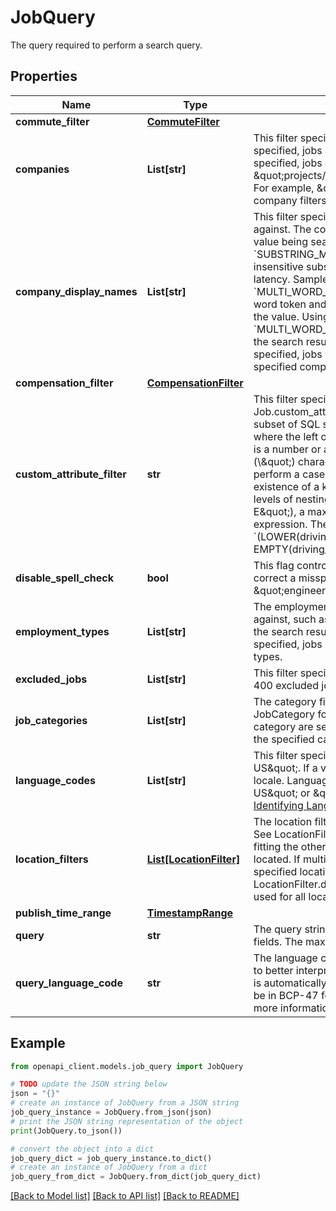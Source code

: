 # JobQuery

The query required to perform a search query.

## Properties

Name | Type | Description | Notes
------------ | ------------- | ------------- | -------------
**commute_filter** | [**CommuteFilter**](CommuteFilter.md) |  | [optional] 
**companies** | **List[str]** | This filter specifies the company entities to search against. If a value isn&#39;t specified, jobs are searched for against all companies. If multiple values are specified, jobs are searched against the companies specified. The format is \&quot;projects/{project_id}/tenants/{tenant_id}/companies/{company_id}\&quot;. For example, \&quot;projects/foo/tenants/bar/companies/baz\&quot;. At most 20 company filters are allowed. | [optional] 
**company_display_names** | **List[str]** | This filter specifies the company Company.display_name of the jobs to search against. The company name must match the value exactly. Alternatively, the value being searched for can be wrapped in different match operators. &#x60;SUBSTRING_MATCH([value])&#x60; The company name must contain a case insensitive substring match of the value. Using this function may increase latency. Sample Value: &#x60;SUBSTRING_MATCH(google)&#x60; &#x60;MULTI_WORD_TOKEN_MATCH([value])&#x60; The value will be treated as a multi word token and the company name must contain a case insensitive match of the value. Using this function may increase latency. Sample Value: &#x60;MULTI_WORD_TOKEN_MATCH(google)&#x60; If a value isn&#39;t specified, jobs within the search results are associated with any company. If multiple values are specified, jobs within the search results may be associated with any of the specified companies. At most 20 company display name filters are allowed. | [optional] 
**compensation_filter** | [**CompensationFilter**](CompensationFilter.md) |  | [optional] 
**custom_attribute_filter** | **str** | This filter specifies a structured syntax to match against the Job.custom_attributes marked as &#x60;filterable&#x60;. The syntax for this expression is a subset of SQL syntax. Supported operators are: &#x60;&#x3D;&#x60;, &#x60;!&#x3D;&#x60;, &#x60;&lt;&#x60;, &#x60;&lt;&#x3D;&#x60;, &#x60;&gt;&#x60;, and &#x60;&gt;&#x3D;&#x60; where the left of the operator is a custom field key and the right of the operator is a number or a quoted string. You must escape backslash (\\\\) and quote (\\\&quot;) characters. Supported functions are &#x60;LOWER([field_name])&#x60; to perform a case insensitive match and &#x60;EMPTY([field_name])&#x60; to filter on the existence of a key. Boolean expressions (AND/OR/NOT) are supported up to 3 levels of nesting (for example, \&quot;((A AND B AND C) OR NOT D) AND E\&quot;), a maximum of 100 comparisons or functions are allowed in the expression. The expression must be &lt; 10000 bytes in length. Sample Query: &#x60;(LOWER(driving_license)&#x3D;\&quot;class \\\&quot;a\\\&quot;\&quot; OR EMPTY(driving_license)) AND driving_years &gt; 10&#x60; | [optional] 
**disable_spell_check** | **bool** | This flag controls the spell-check feature. If false, the service attempts to correct a misspelled query, for example, \&quot;enginee\&quot; is corrected to \&quot;engineer\&quot;. Defaults to false: a spell check is performed. | [optional] 
**employment_types** | **List[str]** | The employment type filter specifies the employment type of jobs to search against, such as EmploymentType.FULL_TIME. If a value isn&#39;t specified, jobs in the search results includes any employment type. If multiple values are specified, jobs in the search results include any of the specified employment types. | [optional] 
**excluded_jobs** | **List[str]** | This filter specifies a list of job names to be excluded during search. At most 400 excluded job names are allowed. | [optional] 
**job_categories** | **List[str]** | The category filter specifies the categories of jobs to search against. See JobCategory for more information. If a value isn&#39;t specified, jobs from any category are searched against. If multiple values are specified, jobs from any of the specified categories are searched against. | [optional] 
**language_codes** | **List[str]** | This filter specifies the locale of jobs to search against, for example, \&quot;en-US\&quot;. If a value isn&#39;t specified, the search results can contain jobs in any locale. Language codes should be in BCP-47 format, such as \&quot;en-US\&quot; or \&quot;sr-Latn\&quot;. For more information, see [Tags for Identifying Languages](https://tools.ietf.org/html/bcp47). At most 10 language code filters are allowed. | [optional] 
**location_filters** | [**List[LocationFilter]**](LocationFilter.md) | The location filter specifies geo-regions containing the jobs to search against. See LocationFilter for more information. If a location value isn&#39;t specified, jobs fitting the other search criteria are retrieved regardless of where they&#39;re located. If multiple values are specified, jobs are retrieved from any of the specified locations. If different values are specified for the LocationFilter.distance_in_miles parameter, the maximum provided distance is used for all locations. At most 5 location filters are allowed. | [optional] 
**publish_time_range** | [**TimestampRange**](TimestampRange.md) |  | [optional] 
**query** | **str** | The query string that matches against the job title, description, and location fields. The maximum number of allowed characters is 255. | [optional] 
**query_language_code** | **str** | The language code of query. For example, \&quot;en-US\&quot;. This field helps to better interpret the query. If a value isn&#39;t specified, the query language code is automatically detected, which may not be accurate. Language code should be in BCP-47 format, such as \&quot;en-US\&quot; or \&quot;sr-Latn\&quot;. For more information, see [Tags for Identifying Languages](https://tools.ietf.org/html/bcp47). | [optional] 

## Example

```python
from openapi_client.models.job_query import JobQuery

# TODO update the JSON string below
json = "{}"
# create an instance of JobQuery from a JSON string
job_query_instance = JobQuery.from_json(json)
# print the JSON string representation of the object
print(JobQuery.to_json())

# convert the object into a dict
job_query_dict = job_query_instance.to_dict()
# create an instance of JobQuery from a dict
job_query_from_dict = JobQuery.from_dict(job_query_dict)
```
[[Back to Model list]](../README.md#documentation-for-models) [[Back to API list]](../README.md#documentation-for-api-endpoints) [[Back to README]](../README.md)


